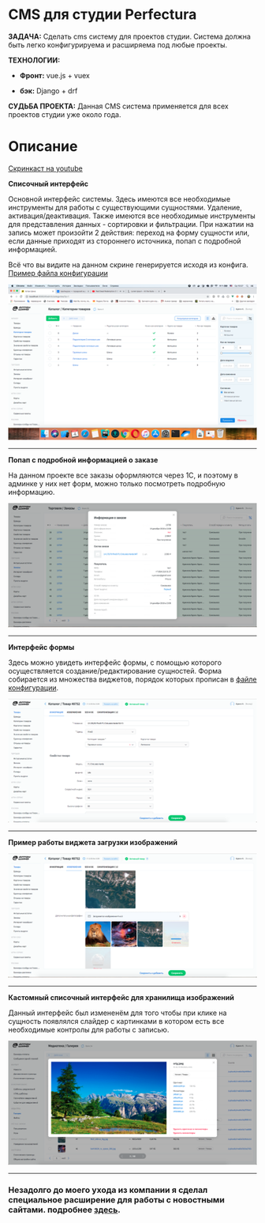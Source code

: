 # CMS для студии Perfectura

**ЗАДАЧА:** Сделать cms систему для проектов студии. Система должна быть легко конфигурируема
и расширяема под любые проекты.

**ТЕХНОЛОГИИ:**

* **Фронт:** vue.js + vuex

* **бэк:** Django + drf


**СУДЬБА ПРОЕКТА:** Данная CMS система применяется для всех проектов студии уже около года.

# Описание

[Скринкаст на youtube](https://www.youtube.com/watch?v=52UBgQ-nYKI)

**Списочный интерфейс**

Основной интерфейс системы. Здесь имеются все необходимые инструменты для работы с существующими сущностями.
Удаление, активация/деактивация. Также имеются все необходимые инструменты для представления данных - 
сортировки и фильтрации. При нажатии на запись может произойти 2 действия: переход на форму сущности 
или, если данные приходят из стороннего источника, попап с подробной информацией.

Всё что вы видите на данном скрине генерируется исходя из конфига. 
[Пример файла конфигурации](/russian/old/1.perfectura_cms/code_examples/configs/list_config.js)

![](static/01.png)

---

**Попап с подробной информацией о заказе**

На данном проекте все заказы оформляются через 1С, и поэтому в админке у них нет форм, можно только
посмотреть подробную информацию. 

![](static/02.png)

---

**Интерфейс формы**

Здесь можно увидеть интерфейс формы, с помощью которого осуществляется создание/редактирование 
сущностей. Форма собирается из множества виджетов, порядок которых прописан в
[файле конфигурации](/russian/old/1.perfectura_cms/code_examples/configs/form_config.js).

![](static/03.png)

---

**Пример работы виджета загрузки изображений**


![](static/04.png)

---

**Кастомный списочный интерфейс для хранилища изображений**

Данный интерфейс был измененём для того чтобы при клике на сущность появлялся слайдер с картинками в
котором есть все необходимые контролы для работы с записью.

![](static/05.png)

---

### Незадолго до моего ухода из компании я сделал специальное расширение для работы с новостными сайтами. подробнее [здесь](/russian/old/1.perfectura_cms/post_editor).
